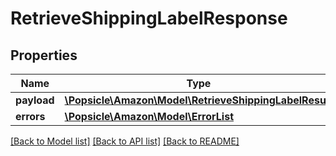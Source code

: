 # RetrieveShippingLabelResponse

## Properties
Name | Type | Description | Notes
------------ | ------------- | ------------- | -------------
**payload** | [**\Popsicle\Amazon\Model\RetrieveShippingLabelResult**](RetrieveShippingLabelResult.md) |  | [optional] 
**errors** | [**\Popsicle\Amazon\Model\ErrorList**](ErrorList.md) |  | [optional] 

[[Back to Model list]](../../README.md#documentation-for-models) [[Back to API list]](../../README.md#documentation-for-api-endpoints) [[Back to README]](../../README.md)

